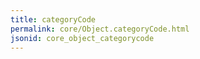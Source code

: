 ```yaml
---
title: categoryCode
permalink: core/Object.categoryCode.html
jsonid: core_object_categorycode
---
```


